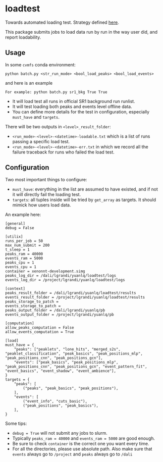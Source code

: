 # loadtest
Towards automated loading test. Strategy defined [here](https://xe1t-wiki.lngs.infn.it/doku.php?id=lanqing:sr1_loading_test).

This package submits jobs to load data run by run in the way user did, and report loadability.

## Usage
In some `cvmfs` conda environment:
```
python batch.py <str_run_mode> <bool_load_peaks> <bool_load_events>
```
and here is an example
```
For example: python batch.py sr1_bkg True True
```
- It will load test all runs in official SR1 background run runlist.
- It will test loading both peaks and events level offline data.
- You can define more details for the test in configuration, especially `must_have` and `targets`.

There will be two outputs in `<level>_result_folder`:
- `<run_mode>-<level>-<datetime>-loadable.txt` which is a list of runs passing a specific load test.
- `<run_mode>-<level>-<datetime>-err.txt` in which we record all the failure traceback for runs who failed the load test.

## Configuration
Two most important things to configure:
- `must_have`: everything in the list are assumed to have existed, and if not it will directly fail the loading test.
- `targets`: all tuples inside will be tried by `get_array` as targets. It should mimick how users load data.

An example here:
```
[general]
debug = False

[utilix]
runs_per_job = 50
max_num_submit = 200
t_sleep = 1
peaks_ram = 40000
events_ram = 5000
peaks_cpu = 1
events_cpu = 1
container = xenonnt-development.simg
peaks_log_dir = /dali/lgrandi/yuanlq/loadtest/logs
events_log_dir = /project/lgrandi/yuanlq/loadtest/logs

[context]
peaks_result_folder = /dali/lgrandi/yuanlq/loadtest/results
events_result_folder = /project/lgrandi/yuanlq/loadtest/results
peaks_storage_to_patch =
events_storage_to_patch =
peaks_output_folder = /dali/lgrandi/yuanlq/pb
events_output_folder = /project/lgrandi/yuanlq/pb

[computation]
allow_peaks_computation = False
allow_events_computation = True

[load]
must_have = {
    "peaks": ["peaklets", "lone_hits", "merged_s2s", "peaklet_classification", "peak_basics", "peak_positions_mlp", "peak_positions_cnn", "peak_positions_gcn"],
    "events": ["peak_basics", "peak_positions_mlp", "peak_positions_cnn", "peak_positions_gcn", "event_pattern_fit", "event_basics", "event_shadow", "event_ambience"],
}
targets = {
    "peaks": [
        ("peaks", "peak_basics", "peak_positions"),
    ],
    "events": [
        ("event_info", "cuts_basic"),
        ("peak_positions", "peak_basics"),
    ],
}
```
Some tips:
- `debug = True` will not submit any jobs to slurm.
- Typically `peaks_ram = 40000` and `events_ram = 5000` are good enough.
- Be sure to check `container` is the correct one you want every time.
- For all the directories, please use absolute path. Also make sure that `events` always go to `/project` and `peaks` always go to `/dali`
